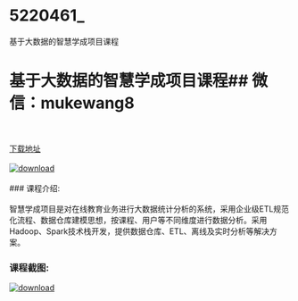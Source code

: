 # 5220461_
基于大数据的智慧学成项目课程
# 基于大数据的智慧学成项目课程## 微信：mukewang8
<br/></br>[下载地址](http://www.36tz.cn/article/5220461 "下载地址")
<br/></br>[![download](http://36tz.cn/muke_img/2021_07_1-41-300x191.png "下载地址")](http://www.36tz.cn/article/5220461 "下载地址")
<br/></br>### 课程介绍:<br/></br>智慧学成项目是对在线教育业务进行大数据统计分析的系统，采用企业级ETL规范化流程、数据仓库建模思想，按课程、用户等不同维度进行数据分析。采用Hadoop、Spark技术栈开发，提供数据仓库、ETL、离线及实时分析等解决方案。

### 课程截图:
[![download](http://36tz.cn/muke_img/2021_07_2-40.png "下载地址")](http://www.36tz.cn/article/5220461 "下载地址")
